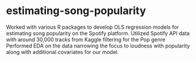 # estimating-song-popularity

Worked with various R packages to develop OLS regression models for estimating song popularity on the Spotify platform. Utilized Spotify API data with around 30,000 tracks from Kaggle filtering for the Pop genre Performed EDA on the data narrowing the focus to loudness with popularity along with additional covariates for our model.
